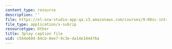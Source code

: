 ```yaml
---
content_type: resource
description: ''
file: https://ol-ocw-studio-app-qa.s3.amazonaws.com/courses/9-00sc-introduction-to-psychology-fall-2011/c564e60d84cb8ee79c3eda14e144476a_-cK1og4ElKE.srt
file_type: application/x-subrip
resourcetype: Other
title: 3play caption file
uid: c564e60d-84cb-8ee7-9c3e-da14e144476a
---
```

